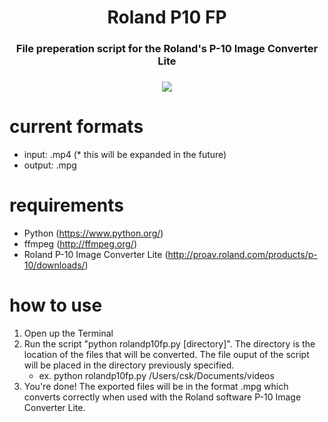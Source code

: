 <h1 align="center">Roland P10 FP</h1>
<h3 align="center">File preperation script for the Roland's P-10 Image Converter Lite</h3>
<h3 align="center">
  <img src="http://i.imgur.com/isx076I.jpg"/>
</h3>

current formats
========
- input: .mp4 (* this will be expanded in the future)
- output: .mpg

requirements
========
- Python (https://www.python.org/)
- ffmpeg (http://ffmpeg.org/)
- Roland P-10 Image Converter Lite (http://proav.roland.com/products/p-10/downloads/)

how to use
========
1. Open up the Terminal
2. Run the script "python rolandp10fp.py [directory]". The directory is the location of the files that will be converted. The file ouput of the script will be placed in the directory previously specified.
    - ex. python rolandp10fp.py /Users/csk/Documents/videos
3. You're done! The exported files will be in the format .mpg which converts correctly when used with the Roland software P-10 Image Converter Lite. 

